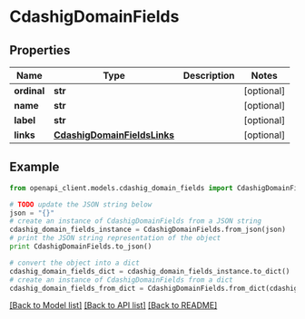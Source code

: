 # CdashigDomainFields


## Properties
Name | Type | Description | Notes
------------ | ------------- | ------------- | -------------
**ordinal** | **str** |  | [optional] 
**name** | **str** |  | [optional] 
**label** | **str** |  | [optional] 
**links** | [**CdashigDomainFieldsLinks**](CdashigDomainFieldsLinks.md) |  | [optional] 

## Example

```python
from openapi_client.models.cdashig_domain_fields import CdashigDomainFields

# TODO update the JSON string below
json = "{}"
# create an instance of CdashigDomainFields from a JSON string
cdashig_domain_fields_instance = CdashigDomainFields.from_json(json)
# print the JSON string representation of the object
print CdashigDomainFields.to_json()

# convert the object into a dict
cdashig_domain_fields_dict = cdashig_domain_fields_instance.to_dict()
# create an instance of CdashigDomainFields from a dict
cdashig_domain_fields_from_dict = CdashigDomainFields.from_dict(cdashig_domain_fields_dict)
```
[[Back to Model list]](../README.md#documentation-for-models) [[Back to API list]](../README.md#documentation-for-api-endpoints) [[Back to README]](../README.md)


